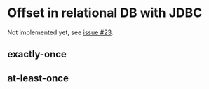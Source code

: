 # Offset in relational DB with JDBC

Not implemented yet, see [issue #23](https://github.com/akka/akka-projection/issues/23).

## exactly-once


## at-least-once
